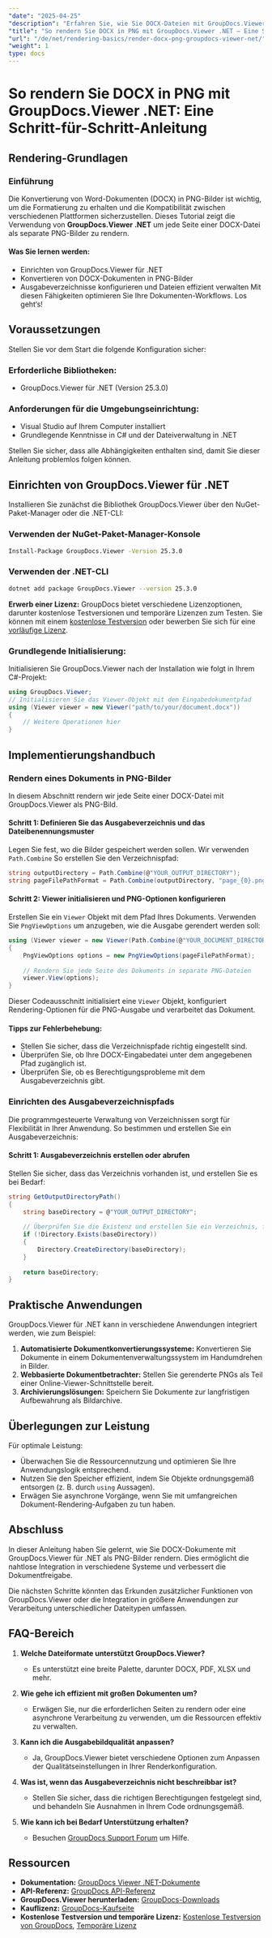 ```yaml
---
"date": "2025-04-25"
"description": "Erfahren Sie, wie Sie DOCX-Dateien mit GroupDocs.Viewer für .NET in PNG-Bilder konvertieren. Diese Anleitung behandelt Einrichtung, Implementierung und praktische Anwendungen."
"title": "So rendern Sie DOCX in PNG mit GroupDocs.Viewer .NET – Eine Schritt-für-Schritt-Anleitung"
"url": "/de/net/rendering-basics/render-docx-png-groupdocs-viewer-net/"
"weight": 1
type: docs
---
```

# So rendern Sie DOCX in PNG mit GroupDocs.Viewer .NET: Eine Schritt-für-Schritt-Anleitung
## Rendering-Grundlagen
### Einführung
Die Konvertierung von Word-Dokumenten (DOCX) in PNG-Bilder ist wichtig, um die Formatierung zu erhalten und die Kompatibilität zwischen verschiedenen Plattformen sicherzustellen. Dieses Tutorial zeigt die Verwendung von **GroupDocs.Viewer .NET** um jede Seite einer DOCX-Datei als separate PNG-Bilder zu rendern.

#### Was Sie lernen werden:
- Einrichten von GroupDocs.Viewer für .NET
- Konvertieren von DOCX-Dokumenten in PNG-Bilder
- Ausgabeverzeichnisse konfigurieren und Dateien effizient verwalten
Mit diesen Fähigkeiten optimieren Sie Ihre Dokumenten-Workflows. Los geht‘s!

## Voraussetzungen
Stellen Sie vor dem Start die folgende Konfiguration sicher:

### Erforderliche Bibliotheken:
- GroupDocs.Viewer für .NET (Version 25.3.0)

### Anforderungen für die Umgebungseinrichtung:
- Visual Studio auf Ihrem Computer installiert
- Grundlegende Kenntnisse in C# und der Dateiverwaltung in .NET

Stellen Sie sicher, dass alle Abhängigkeiten enthalten sind, damit Sie dieser Anleitung problemlos folgen können.

## Einrichten von GroupDocs.Viewer für .NET
Installieren Sie zunächst die Bibliothek GroupDocs.Viewer über den NuGet-Paket-Manager oder die .NET-CLI:

### Verwenden der NuGet-Paket-Manager-Konsole
```bash
Install-Package GroupDocs.Viewer -Version 25.3.0
```

### Verwenden der .NET-CLI
```bash
dotnet add package GroupDocs.Viewer --version 25.3.0
```

**Erwerb einer Lizenz:**
GroupDocs bietet verschiedene Lizenzoptionen, darunter kostenlose Testversionen und temporäre Lizenzen zum Testen. Sie können mit einem [kostenlose Testversion](https://releases.groupdocs.com/viewer/net/) oder bewerben Sie sich für eine [vorläufige Lizenz](https://purchase.groupdocs.com/temporary-license/).

### Grundlegende Initialisierung:
Initialisieren Sie GroupDocs.Viewer nach der Installation wie folgt in Ihrem C#-Projekt:
```csharp
using GroupDocs.Viewer;
// Initialisieren Sie das Viewer-Objekt mit dem Eingabedokumentpfad
using (Viewer viewer = new Viewer("path/to/your/document.docx"))
{
    // Weitere Operationen hier
}
```

## Implementierungshandbuch
### Rendern eines Dokuments in PNG-Bilder
In diesem Abschnitt rendern wir jede Seite einer DOCX-Datei mit GroupDocs.Viewer als PNG-Bild.

#### Schritt 1: Definieren Sie das Ausgabeverzeichnis und das Dateibenennungsmuster
Legen Sie fest, wo die Bilder gespeichert werden sollen. Wir verwenden `Path.Combine` So erstellen Sie den Verzeichnispfad:
```csharp
string outputDirectory = Path.Combine(@"YOUR_OUTPUT_DIRECTORY");
string pageFilePathFormat = Path.Combine(outputDirectory, "page_{0}.png"); // Benennungsmuster für jedes Seitenbild
```

#### Schritt 2: Viewer initialisieren und PNG-Optionen konfigurieren
Erstellen Sie ein `Viewer` Objekt mit dem Pfad Ihres Dokuments. Verwenden Sie `PngViewOptions` um anzugeben, wie die Ausgabe gerendert werden soll:
```csharp
using (Viewer viewer = new Viewer(Path.Combine(@"YOUR_DOCUMENT_DIRECTORY", "SAMPLE_DOCX")))
{
    PngViewOptions options = new PngViewOptions(pageFilePathFormat);
    
    // Rendern Sie jede Seite des Dokuments in separate PNG-Dateien
    viewer.View(options);
}
```
Dieser Codeausschnitt initialisiert eine `Viewer` Objekt, konfiguriert Rendering-Optionen für die PNG-Ausgabe und verarbeitet das Dokument.

#### Tipps zur Fehlerbehebung:
- Stellen Sie sicher, dass die Verzeichnispfade richtig eingestellt sind.
- Überprüfen Sie, ob Ihre DOCX-Eingabedatei unter dem angegebenen Pfad zugänglich ist.
- Überprüfen Sie, ob es Berechtigungsprobleme mit dem Ausgabeverzeichnis gibt.

### Einrichten des Ausgabeverzeichnispfads
Die programmgesteuerte Verwaltung von Verzeichnissen sorgt für Flexibilität in Ihrer Anwendung. So bestimmen und erstellen Sie ein Ausgabeverzeichnis:

#### Schritt 1: Ausgabeverzeichnis erstellen oder abrufen
Stellen Sie sicher, dass das Verzeichnis vorhanden ist, und erstellen Sie es bei Bedarf:
```csharp
string GetOutputDirectoryPath()
{
    string baseDirectory = @"YOUR_OUTPUT_DIRECTORY";
    
    // Überprüfen Sie die Existenz und erstellen Sie ein Verzeichnis, falls es nicht vorhanden ist.
    if (!Directory.Exists(baseDirectory))
    {
        Directory.CreateDirectory(baseDirectory);
    }
    
    return baseDirectory;
}
```

## Praktische Anwendungen
GroupDocs.Viewer für .NET kann in verschiedene Anwendungen integriert werden, wie zum Beispiel:
1. **Automatisierte Dokumentkonvertierungssysteme:** Konvertieren Sie Dokumente in einem Dokumentenverwaltungssystem im Handumdrehen in Bilder.
2. **Webbasierte Dokumentbetrachter:** Stellen Sie gerenderte PNGs als Teil einer Online-Viewer-Schnittstelle bereit.
3. **Archivierungslösungen:** Speichern Sie Dokumente zur langfristigen Aufbewahrung als Bildarchive.

## Überlegungen zur Leistung
Für optimale Leistung:
- Überwachen Sie die Ressourcennutzung und optimieren Sie Ihre Anwendungslogik entsprechend.
- Nutzen Sie den Speicher effizient, indem Sie Objekte ordnungsgemäß entsorgen (z. B. durch `using` Aussagen).
- Erwägen Sie asynchrone Vorgänge, wenn Sie mit umfangreichen Dokument-Rendering-Aufgaben zu tun haben.

## Abschluss
In dieser Anleitung haben Sie gelernt, wie Sie DOCX-Dokumente mit GroupDocs.Viewer für .NET als PNG-Bilder rendern. Dies ermöglicht die nahtlose Integration in verschiedene Systeme und verbessert die Dokumentfreigabe.

Die nächsten Schritte könnten das Erkunden zusätzlicher Funktionen von GroupDocs.Viewer oder die Integration in größere Anwendungen zur Verarbeitung unterschiedlicher Dateitypen umfassen.

## FAQ-Bereich
1. **Welche Dateiformate unterstützt GroupDocs.Viewer?**
   - Es unterstützt eine breite Palette, darunter DOCX, PDF, XLSX und mehr.

2. **Wie gehe ich effizient mit großen Dokumenten um?**
   - Erwägen Sie, nur die erforderlichen Seiten zu rendern oder eine asynchrone Verarbeitung zu verwenden, um die Ressourcen effektiv zu verwalten.

3. **Kann ich die Ausgabebildqualität anpassen?**
   - Ja, GroupDocs.Viewer bietet verschiedene Optionen zum Anpassen der Qualitätseinstellungen in Ihrer Renderkonfiguration.

4. **Was ist, wenn das Ausgabeverzeichnis nicht beschreibbar ist?**
   - Stellen Sie sicher, dass die richtigen Berechtigungen festgelegt sind, und behandeln Sie Ausnahmen in Ihrem Code ordnungsgemäß.

5. **Wie kann ich bei Bedarf Unterstützung erhalten?**
   - Besuchen [GroupDocs Support Forum](https://forum.groupdocs.com/c/viewer/9) um Hilfe.

## Ressourcen
- **Dokumentation:** [GroupDocs Viewer .NET-Dokumente](https://docs.groupdocs.com/viewer/net/)
- **API-Referenz:** [GroupDocs API-Referenz](https://reference.groupdocs.com/viewer/net/)
- **GroupDocs.Viewer herunterladen:** [GroupDocs-Downloads](https://releases.groupdocs.com/viewer/net/)
- **Kauflizenz:** [GroupDocs-Kaufseite](https://purchase.groupdocs.com/buy)
- **Kostenlose Testversion und temporäre Lizenz:** [Kostenlose Testversion von GroupDocs](https://releases.groupdocs.com/viewer/net/), [Temporäre Lizenz](https://purchase.groupdocs.com/temporary-license/)